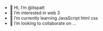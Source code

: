 - 👋 Hi, I’m @itspatt
- 👀 I’m interested in web 3
- 🌱 I’m currently learning JavaScript html css
- 💞️ I’m looking to collaborate on ...


<!---
itspatt/itspatt is a ✨ special ✨ repository because its `README.md` (this file) appears on your GitHub profile.
You can click the Preview link to take a look at your changes.
--->
